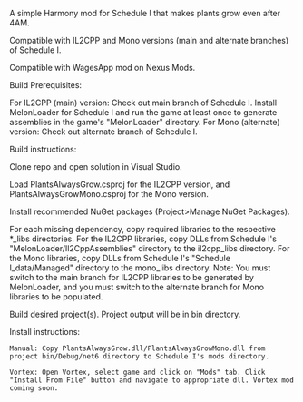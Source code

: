 A simple Harmony mod for Schedule I that makes plants grow even after 4AM.

Compatible with IL2CPP and Mono versions (main and alternate branches) of Schedule I.

Compatible with WagesApp mod on Nexus Mods.


Build Prerequisites:

For IL2CPP (main) version: Check out main branch of Schedule I. Install MelonLoader for Schedule I and run the game at least once to generate assemblies in the game's "MelonLoader" directory.
For Mono (alternate) version: Check out alternate branch of Schedule I.


Build instructions:

Clone repo and open solution in Visual Studio.

Load PlantsAlwaysGrow.csproj for the IL2CPP version, and PlantsAlwaysGrowMono.csproj for the Mono version.

Install recommended NuGet packages (Project>Manage NuGet Packages).

For each missing dependency, copy required libraries to the respective *_libs directories.
	For the IL2CPP libraries, copy DLLs from Schedule I's "MelonLoader/Il2CppAssemblies" directory to the il2cpp_libs directory.
	For the Mono libraries, copy DLLs from Schedule I's "Schedule I_data/Managed" directory to the mono_libs directory.
	Note: You must switch to the main branch for IL2CPP libraries to be generated by MelonLoader, and you must switch to the alternate branch for Mono libraries to be populated.

Build desired project(s). Project output will be in bin directory.


Install instructions:

	Manual: Copy PlantsAlwaysGrow.dll/PlantsAlwaysGrowMono.dll from project bin/Debug/net6 directory to Schedule I's mods directory.

	Vortex: Open Vortex, select game and click on "Mods" tab. Click "Install From File" button and navigate to appropriate dll. Vortex mod coming soon.

